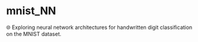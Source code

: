 # mnist_NN
🌐 Exploring neural network architectures for handwritten digit classification on the MNIST dataset.

